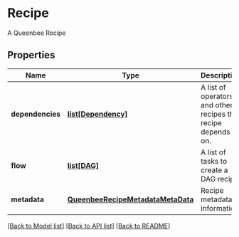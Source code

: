 # Recipe

A Queenbee Recipe
## Properties
Name | Type | Description | Notes
------------ | ------------- | ------------- | -------------
**dependencies** | [**list[Dependency]**](Dependency.md) | A list of operators and other recipes this recipe depends on. | [optional] 
**flow** | [**list[DAG]**](DAG.md) | A list of tasks to create a DAG recipe. | 
**metadata** | [**QueenbeeRecipeMetadataMetaData**](QueenbeeRecipeMetadataMetaData.md) | Recipe metadata information. | [optional] 

[[Back to Model list]](../README.md#documentation-for-models) [[Back to API list]](../README.md#documentation-for-api-endpoints) [[Back to README]](../README.md)


